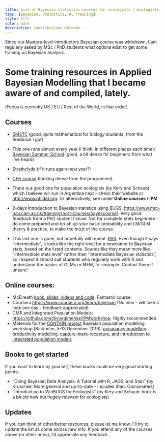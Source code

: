 ```yaml
---
title: List of Bayesian statistics courses for ecologists / biologists
tags: [Bayesian, Statistics, R, Training]
style: fill
color: dark
description: Contributions welcome.
---
```


Since our Masters-level introductory Bayesian course was withdrawn, I am regularly asked by MSc / PhD students what options exist to get some training on Bayesian analysis.

# Some training resources in Applied Bayesian Modelling that I became aware of and compiled, lately. 
(Focus is currently UK / EU / Rest of the World, in that order)

## Courses
* [SMSTC](https://smstc.ac.uk/core_modules/modern_regression_bayesian_methods) (good, quite mathematical for biology students, from the feedback I got)

* This one runs almost every year (I think, in different places each time):
[Bayesian Summer School](http://bayessummerschool.com/index.html) (good, a bit dense for beginners from what I’ve heard)

* [Strathclyde](http://outreach.mathstat.strath.ac.uk/outreach/cpd/courses/index.php) (if it runs again next year?)

* [CEH course](https://www.ceh.ac.uk/training/bayesian-methods-ecological-and-environmental-modelling) (looking dense from the programme).

* There is a good one for population ecologists (by Kery and Schaub) which I believe will run in Argentina next - check their website or <http://www.phidot.org>. Or alternatively, see under **Online courses / IPM**

* 2-days Introduction to Bayesian statistics using BUGS: <https://www.mrc-bsu.cam.ac.uk/training/short-courses/bayescourse/>. Very good feedback from a PhD student I know. Not for complete stats beginners - do come prepared and brush up your basic probability and LM/GLM theory & practice, to make the most of the course.

* This last one is gone, but hopefully will repeat: [RSS](https://events.rss.org.uk/rss/frontend/reg/thome.csp?pageID=74585&eventID=241&language=1&CSPCHD=000001000000vjOeTW6QwH8e0KfaDh0IwWEjM8Q0HVUiAU5zkW). Even though it says “intermediate”, it looks like the right level for a newcomer to Bayesian stats, based on the listed contents. Sounds like they mean more like “intermediate stats level” rather than “intermediate Bayesian statistics”, so I expect it should suit students who regularly work with R and understand the basics of GLMs or MEM, for example. Contact them if unsure!

## Online courses:
* McElreath [book, slides, videos and code](https://xcelab.net/rm/statistical-rethinking/). Fantastic course.
* Coursera <https://www.coursera.org/learn/bayesian> (No idea - will take a look one day - feedback appreciated)
* CMR and Integrated Population Models: <https://github.com/oliviergimenez/IPMworkshop>. Highly recommended.
* Materials for the [CONTAIN project](https://www.abdn.ac.uk/sbs/research/contain-latam.php) Bayesian population modelling workshop (Bariloche, 5-13 December 2019): [occupancy modelling, productivity modelling, capture-mark-recapture, and introduction to integrated population models](http://drive.google.com/drive/folders/1U8-17UCK1WojHGiNOHj8AeMI-8L-qBcQ)

## Books to get started
If you want to learn by yourself, these books could be very good starting points:
* “Doing Bayesian Data Analysis: A Tutorial with R, JAGS, and Stan” (by Kruschke: More general and up-to-date - includes Stan. Opinionated.)
* “Introduction to WinBUGS for Ecologists” (by Kery and Schaub: book is a bit old now but hugely relevant for ecologists)

## Updates
If you can think of other/better resources, please let me know. I'll try to update the list as come across new info.
If you attend any of the courses above (or other ones), I’d appreciate any feedback.

